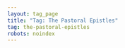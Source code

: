 ```yaml
---
layout: tag_page
title: "Tag: The Pastoral Epistles"
tag: the-pastoral-epistles
robots: noindex
---
```

